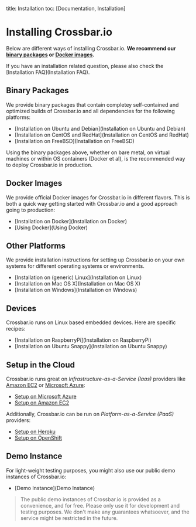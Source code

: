 title: Installation
toc: [Documentation, Installation]

# Installing Crossbar.io

Below are different ways of installing Crossbar.io. **We recommend our [binary packages](#binary-packages) or [Docker images](#docker-images).**

If you have an installation related question, please also check the [Installation FAQ](Installation FAQ).


## Binary Packages

We provide binary packages that contain completey self-contained and optimized builds of Crossbar.io and all dependencies for the following platforms:

* [Installation on Ubuntu and Debian](Installation on Ubuntu and Debian)
* [Installation on CentOS and RedHat](Installation on CentOS and RedHat)
* [Installation on FreeBSD](Installation on FreeBSD)

Using the binary packages above, whether on bare metal, on virtual machines or within OS containers (Docker et al), is the recommended way to deploy Crossbar.io in production.


## Docker Images

We provide official Docker images for Crossbar.io in different flavors. This is both a quick way getting started with Crossbar.io and a good approach going to production:

* [Installation on Docker](Installation on Docker)
* [Using Docker](Using Docker)


## Other Platforms

We provide installation instructions for setting up Crossbar.io on your own systems for different operating systems or environments.

* [Installation on (generic) Linux](Installation on Linux)
* [Installation on Mac OS X](Installation on Mac OS X)
* [Installation on Windows](Installation on Windows)


## Devices

Crossbar.io runs on Linux based embedded devices. Here are specific recipes:

* [Installation on RaspberryPi](Installation on RaspberryPi)
* [Installation on Ubuntu Snappy](Installation on Ubuntu Snappy)


## Setup in the Cloud

Crossbar.io runs great on *Infrastructure-as-a-Service (Iaas)* providers like [Amazon EC2](http://aws.amazon.com/ec2/) or [Microsoft Azure](http://azure.microsoft.com/):

* [Setup on Microsoft Azure](Setup-on-Microsoft-Azure)
* [Setup on Amazon EC2](Setup-on-Amazon-EC2)

Additionally, Crossbar.io can be run on *Platform-as-a-Service (PaaS)* providers:

* [Setup on Heroku](Setup-on-Heroku)
* [Setup on OpenShift](Setup-on-OpenShift)


## Demo Instance

For light-weight testing purposes, you might also use our public demo instances of Crossbar.io:

* [Demo Instance](Demo Instance)

> The public demo instances of Crossbar.io is provided as a convenience, and for free. Please only use it for development and testing purposes. We don't make any guarantees whatsoever, and the service might be restricted in the future.
